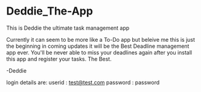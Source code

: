 # Deddie_The-App
 This is Deddie the ultimate task management app

 Currently it can seem to be more like a To-Do app but beleive me this is just the beginning in coming updates it will be the Best Deadline management app ever.
 You'll be never able to miss your deadlines again after you install this app and register your tasks.
 The Best.


 -Deddie


login details are:
userid : test@test.com
password : password
